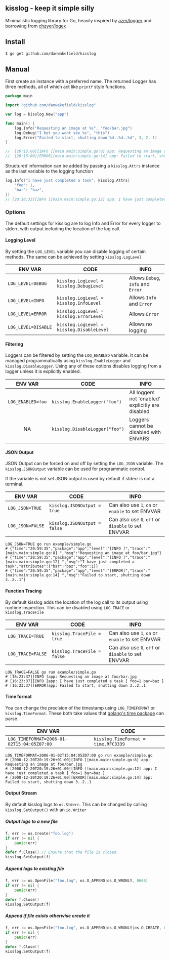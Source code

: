 ## kisslog - keep it simple silly

Minimalistic logging library for Go, heavily inspired by [azer/logger](https://github.com/azer/logger) and borrowing from [chzyer/logex](https://github.com/chzyer/logex)
## Install

```bash
$ go get github.com/danwakefield/kisslog
```

## Manual

First create an instance with a preferred name.
The returned Logger has three methods, all of which act like `printf` style functions.
```go
package main

import "github.com/danwakefield/kisslog"

var log = kisslog.New("app")

func main() {
	log.Info("Requesting an image at %s", "foo/bar.jpg")
	log.Debug("I bet you wont see %s", "this")
	log.Error("Failed to start, shutting down %d..%d..%d", 3, 2, 1)
}

//  [20:15:00][INFO ][main.main:simple.go:8] app: Requesting an image at foo/bar.jpg
//  [20:15:00][ERROR][main.main:simple.go:14] app: Failed to start, shutting down 3..2..1
```

Structured information can be added by passing a `kisslog.Attrs`
instance as the last variable to the logging function

```go
log.Info("I have just completed a task", kisslog.Attrs{
    "foo": 1,
    "bar": "baz",
})
// [20:18:33][INFO ][main.main:simple.go:12] app: I have just completed a task [ foo=1 bar=baz ]
```

### Options

The default settings for kisslog are to log Info and Error for every logger to stderr,
with output including the location of the log call.


#### Logging Level
By setting the `LOG_LEVEL` variable you can disable logging of certain methods.
The same can be achieved by setting `kisslog.LogLevel`

|       ENV VAR       |                  CODE                     |               INFO                 |
| ------------------- | ----------------------------------------- | ---------------------------------- |
| `LOG_LEVEL=DEBUG`   | `kisslog.LogLevel = kisslog.DebugLevel`   | Allows `Debug`, `Info` and `Error` |
| `LOG_LEVEL=INFO`    | `kisslog.LogLevel = kisslog.InfoLevel`    | Allows `Info` and `Error`          |
| `LOG_LEVEL=ERROR`   | `kisslog.LogLevel = kisslog.ErrorLevel`   | Allows `Error`                     |
| `LOG_LEVEL=DISABLE` | `kisslog.LogLevel = kisslog.DisableLevel` | Allows no logging                  |

#### Filtering
Loggers can be filtered by setting the `LOG_ENABLED` variable.
It can be managed programmatically using `kisslog.EnableLogger` and `kisslog.DisableLogger`.
Using any of these options disables logging from a logger unless it is explicitly enabled.

|       ENV VAR       |           CODE                 |               INFO                                  |
| :-----------------: | ------------------------------ | --------------------------------------------------- |
| `LOG_ENABLED=foo`   | `kisslog.EnableLogger("foo")`  |  All loggers not 'enabled' explicitly are disabled  |
|        NA           | `kisslog.DisableLogger("foo")` |  Loggers cannot be disabled with ENVARS             |


#### JSON Output
JSON Output can be forced on and off by setting the `LOG_JSON` variable.
The `kisslog.JSONOutput` variable can be used for programmatic control.

If the variable is not set JSON output is used by default if stderr is
not a terminal.

|       ENV VAR       |           CODE               |               INFO                                  |
| ------------------- | ---------------------------- | --------------------------------------------------- |
| `LOG_JSON=TRUE`     | `kisslog.JSONOutput = true`  |  Can also use `1`, `on` or `enable` to set ENVVAR   |
| `LOG_JSON=FALSE`    | `kisslog.JSONOutput = false` |  Can also use `0`, `off` or `disable` to set ENVVAR |

```
LOG_JSON=TRUE go run example/simple.go
# {"time":"20:59:35","package":"app","level":"[INFO ]","trace":"[main.main:simple.go:8] ","msg":"Requesting an image at foo/bar.jpg"}
# {"time":"20:59:35","package":"app","level":"[INFO ]","trace":"[main.main:simple.go:12] ","msg":"I have just completed a task","attributes":{"bar":"baz","foo":1}}
# {"time":"20:59:35","package":"app","level":"[ERROR]","trace":"[main.main:simple.go:14] ","msg":"Failed to start, shutting down 3..2..1"}
```

#### Function Tracing
By default kisslog adds the location of the log call to its output using runtime inspection.
This can be disabled using `LOG_TRACE` or `kisslog.TraceFile`

|       ENV VAR       |           CODE               |               INFO                                  |
| ------------------- | ---------------------------- | --------------------------------------------------- |
| `LOG_TRACE=TRUE`    | `kisslog.TraceFile = true`   |  Can also use `1`, `on` or `enable` to set ENVVAR   |
| `LOG_TRACE=FALSE`   | `kisslog.TraceFile = false`  |  Can also use `0`, `off` or `disable` to set ENVVAR |

```
LOG_TRACE=FALSE go run example/simple.go
# [16:23:37][INFO ]app: Requesting an image at foo/bar.jpg
# [16:23:37][INFO ]app: I have just completed a task [ foo=1 bar=baz ]
# [16:23:37][ERROR]app: Failed to start, shutting down 3..2..1
```

#### Time format
You can change the precision of the timestamp using `LOG_TIMEFORMAT` or `kisslog.TimeFormat`.
These both take values that [golang's time package](https://golang.org/pkg/time/#Constants) can parse.

|       ENV VAR                              |           CODE                      |
| ------------------------------------------ | ----------------------------------- |
| `LOG_TIMEFORMAT=2006-01-02T15:04:05Z07:00` | `kisslog.TimeFormat = time.RFC3339` |

```
LOG_TIMEFORMAT=2006-01-02T15:04:05Z07:00 go run example/simple.go
# [2000-12-20T20:19:26+01:00][INFO ][main.main:simple.go:8] app: Requesting an image at foo/bar.jpg
# [2000-12-20T20:19:26+01:00][INFO ][main.main:simple.go:12] app: I have just completed a task [ foo=1 bar=baz ]
# [2000-12-20T20:19:26+01:00][ERROR][main.main:simple.go:14] app: Failed to start, shutting down 3..2..1
```
#### Output Stream
By default kisslog logs to `os.Stderr`.
This can be changed by calling `kisslog.SetOutput()` with an `io.Writer`

##### Output logs to a new file
```go
f, err := os.Create("foo.log")
if err != nil {
    panic(err)
}
defer f.Close() // Ensure that the file is closed.
kisslog.SetOutput(f)
```

##### Append logs to existing file
```go
f, err := os.OpenFile("foo.log", os.O_APPEND|os.O_WRONLY, 0666)
if err != nil {
    panic(err)
}
defer f.Close()
kisslog.SetOutput(f)
```

##### Append if file exists otherwise create it
```go
f, err := os.OpenFile("foo.log", os.O_APPEND|os.O_WRONLY|os.O_CREATE, 0666)
if err != nil {
    panic(err)
}
defer f.Close()
kisslog.SetOutput(f)
```
